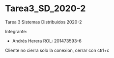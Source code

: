 # Tarea3_SD_2020-2
Tarea 3 Sistemas Distribuidos 2020-2

Integrante:
-   Andrés Herera
    ROL: 201473593-6


Cliente no cierra solo la conexion, cerrar con ctrl+c